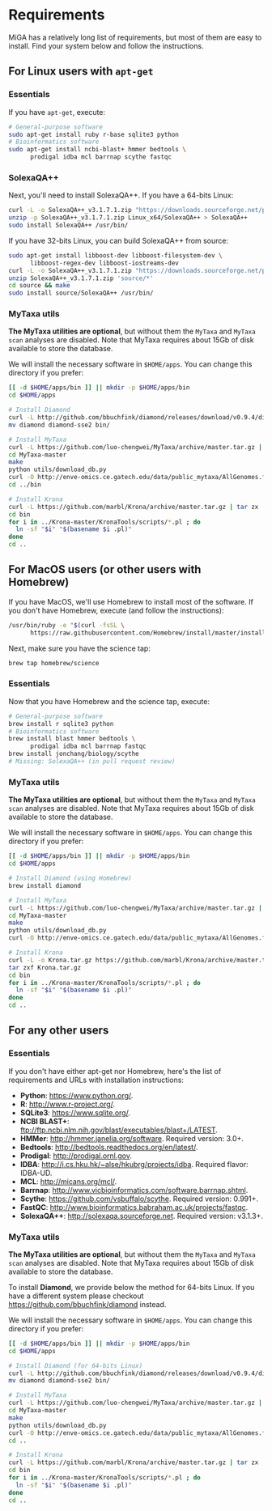 # Requirements

MiGA has a relatively long list of requirements, but most of them are easy to
install. Find your system below and follow the instructions.

## For Linux users with `apt-get`

### Essentials

If you have `apt-get`, execute:

```bash
# General-purpose software
sudo apt-get install ruby r-base sqlite3 python
# Bioinformatics software
sudo apt-get install ncbi-blast+ hmmer bedtools \
      prodigal idba mcl barrnap scythe fastqc
```

### SolexaQA++

Next, you'll need to install SolexaQA++. If you have a 64-bits Linux:

```bash
curl -L -o SolexaQA++_v3.1.7.1.zip "https://downloads.sourceforge.net/project/solexaqa/src/SolexaQA%2B%2B_v3.1.7.1.zip"
unzip -p SolexaQA++_v3.1.7.1.zip Linux_x64/SolexaQA++ > SolexaQA++
sudo install SolexaQA++ /usr/bin/
```

If you have 32-bits Linux, you can build SolexaQA++ from source:

```bash
sudo apt-get install libboost-dev libboost-filesystem-dev \
      libboost-regex-dev libboost-iostreams-dev
curl -L -o SolexaQA++_v3.1.7.1.zip "https://downloads.sourceforge.net/project/solexaqa/src/SolexaQA%2B%2B_v3.1.7.1.zip"
unzip SolexaQA++_v3.1.7.1.zip 'source/*'
cd source && make
sudo install source/SolexaQA++ /usr/bin/
```

### MyTaxa utils

**The MyTaxa utilities are optional**, but without them the `MyTaxa` and
`MyTaxa scan` analyses are disabled. Note that MyTaxa requires about 15Gb of
disk available to store the database.

We will install the necessary software in `$HOME/apps`. You can change this
directory if you prefer:

```bash
[[ -d $HOME/apps/bin ]] || mkdir -p $HOME/apps/bin
cd $HOME/apps

# Install Diamond
curl -L http://github.com/bbuchfink/diamond/releases/download/v0.9.4/diamond-linux64.tar.gz | tar zx
mv diamond diamond-sse2 bin/

# Install MyTaxa
curl -L https://github.com/luo-chengwei/MyTaxa/archive/master.tar.gz | tar zx
cd MyTaxa-master
make
python utils/download_db.py
curl -O http://enve-omics.ce.gatech.edu/data/public_mytaxa/AllGenomes.faa.dmnd
cd ../bin

# Install Krona
curl -L https://github.com/marbl/Krona/archive/master.tar.gz | tar zx
cd bin
for i in ../Krona-master/KronaTools/scripts/*.pl ; do
  ln -sf "$i" "$(basename $i .pl)"
done
cd ..
```

## For MacOS users (or other users with Homebrew)

If you have MacOS, we'll use Homebrew to install most of the software. If
you don't have Homebrew, execute (and follow the instructions):

```bash
/usr/bin/ruby -e "$(curl -fsSL \
      https://raw.githubusercontent.com/Homebrew/install/master/install)"
```

Next, make sure you have the science tap:

```bash
brew tap homebrew/science
```

### Essentials

Now that you have Homebrew and the science tap, execute:

```bash
# General-purpose software
brew install r sqlite3 python
# Bioinformatics software
brew install blast hmmer bedtools \
      prodigal idba mcl barrnap fastqc
brew install jonchang/biology/scythe
# Missing: SolexaQA++ (in pull request review)
```

### MyTaxa utils
**The MyTaxa utilities are optional**, but without them the `MyTaxa` and
`MyTaxa scan` analyses are disabled. Note that MyTaxa requires about 15Gb of
disk available to store the database.

We will install the necessary software in `$HOME/apps`. You can change this
directory if you prefer:

```bash
[[ -d $HOME/apps/bin ]] || mkdir -p $HOME/apps/bin
cd $HOME/apps

# Install Diamond (using Homebrew)
brew install diamond

# Install MyTaxa
curl -L https://github.com/luo-chengwei/MyTaxa/archive/master.tar.gz | tar zx
cd MyTaxa-master
make
python utils/download_db.py
curl -O http://enve-omics.ce.gatech.edu/data/public_mytaxa/AllGenomes.faa.dmnd

# Install Krona
curl -L -o Krona.tar.gz https://github.com/marbl/Krona/archive/master.tar.gz
tar zxf Krona.tar.gz
cd bin
for i in ../Krona-master/KronaTools/scripts/*.pl ; do
  ln -sf "$i" "$(basename $i .pl)"
done
cd ..
```

## For any other users

### Essentials

If you don't have either apt-get nor Homebrew, here's the list of requirements
and URLs with installation instructions:

* **Python**: https://www.python.org/.
* **R**: http://www.r-project.org/.
* **SQLite3**: https://www.sqlite.org/.
* **NCBI BLAST+**: ftp://ftp.ncbi.nlm.nih.gov/blast/executables/blast+/LATEST.
* **HMMer**: http://hmmer.janelia.org/software. Required version: 3.0+.
* **Bedtools**: http://bedtools.readthedocs.org/en/latest/.
* **Prodigal**: http://prodigal.ornl.gov.
* **IDBA**: http://i.cs.hku.hk/~alse/hkubrg/projects/idba. Required flavor:
  IDBA-UD.
* **MCL**: http://micans.org/mcl/.
* **Barrnap**: http://www.vicbioinformatics.com/software.barrnap.shtml.
* **Scythe**: https://github.com/vsbuffalo/scythe. Required version: 0.991+.
* **FastQC**: http://www.bioinformatics.babraham.ac.uk/projects/fastqc.
* **SolexaQA++**: http://solexaqa.sourceforge.net. Required version: v3.1.3+.

### MyTaxa utils

**The MyTaxa utilities are optional**, but without them the `MyTaxa` and
`MyTaxa scan` analyses are disabled. Note that MyTaxa requires about 15Gb of
disk available to store the database.

To install **Diamond**, we provide below the method for 64-bits Linux. If you
have a different system please checkout https://github.com/bbuchfink/diamond
instead.

We will install the necessary software in `$HOME/apps`. You can change this
directory if you prefer:

```bash
[[ -d $HOME/apps/bin ]] || mkdir -p $HOME/apps/bin
cd $HOME/apps

# Install Diamond (for 64-bits Linux)
curl -L http://github.com/bbuchfink/diamond/releases/download/v0.9.4/diamond-linux64.tar.gz | tar zx
mv diamond diamond-sse2 bin/

# Install MyTaxa
curl -L https://github.com/luo-chengwei/MyTaxa/archive/master.tar.gz | tar zx
cd MyTaxa-master
make
python utils/download_db.py
curl -O http://enve-omics.ce.gatech.edu/data/public_mytaxa/AllGenomes.faa.dmnd
cd ..

# Install Krona
curl -L https://github.com/marbl/Krona/archive/master.tar.gz | tar zx
cd bin
for i in ../Krona-master/KronaTools/scripts/*.pl ; do
  ln -sf "$i" "$(basename $i .pl)"
done
cd ..
```
